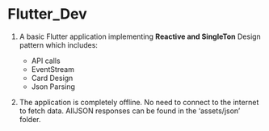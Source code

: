 # Flutter_Dev

1. A basic Flutter application implementing **Reactive and SingleTon** Design pattern which includes:
   - API calls
   - EventStream
   - Card Design
   - Json Parsing
  
2. The application is completely offline. No need to connect to the internet to fetch data. AllJSON responses can be found in the ‘assets/json’ folder.
 

